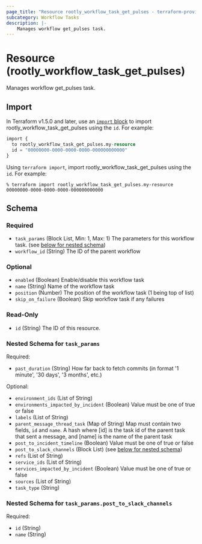 ```yaml
---
page_title: "Resource rootly_workflow_task_get_pulses - terraform-provider-rootly"
subcategory: Workflow Tasks
description: |-
    Manages workflow get_pulses task.
---
```


# Resource (rootly_workflow_task_get_pulses)

Manages workflow get_pulses task.



## Import

In Terraform v1.5.0 and later, use an [`import` block](https://developer.hashicorp.com/terraform/language/import) to import rootly_workflow_task_get_pulses using the `id`. For example:

```terraform
import {
  to rootly_workflow_task_get_pulses.my-resource
  id = "00000000-0000-0000-0000-000000000000"
}
```

Using `terraform import`, import rootly_workflow_task_get_pulses using the `id`. For example:

```console
% terraform import rootly_workflow_task_get_pulses.my-resource 00000000-0000-0000-0000-000000000000
```

<!-- schema generated by tfplugindocs -->
## Schema

### Required

- `task_params` (Block List, Min: 1, Max: 1) The parameters for this workflow task. (see [below for nested schema](#nestedblock--task_params))
- `workflow_id` (String) The ID of the parent workflow

### Optional

- `enabled` (Boolean) Enable/disable this workflow task
- `name` (String) Name of the workflow task
- `position` (Number) The position of the workflow task (1 being top of list)
- `skip_on_failure` (Boolean) Skip workflow task if any failures

### Read-Only

- `id` (String) The ID of this resource.

<a id="nestedblock--task_params"></a>
### Nested Schema for `task_params`

Required:

- `past_duration` (String) How far back to fetch commits (in format '1 minute', '30 days', '3 months', etc.)

Optional:

- `environment_ids` (List of String)
- `environments_impacted_by_incident` (Boolean) Value must be one of true or false
- `labels` (List of String)
- `parent_message_thread_task` (Map of String) Map must contain two fields, `id` and `name`. A hash where [id] is the task id of the parent task that sent a message, and [name] is the name of the parent task
- `post_to_incident_timeline` (Boolean) Value must be one of true or false
- `post_to_slack_channels` (Block List) (see [below for nested schema](#nestedblock--task_params--post_to_slack_channels))
- `refs` (List of String)
- `service_ids` (List of String)
- `services_impacted_by_incident` (Boolean) Value must be one of true or false
- `sources` (List of String)
- `task_type` (String)

<a id="nestedblock--task_params--post_to_slack_channels"></a>
### Nested Schema for `task_params.post_to_slack_channels`

Required:

- `id` (String)
- `name` (String)
